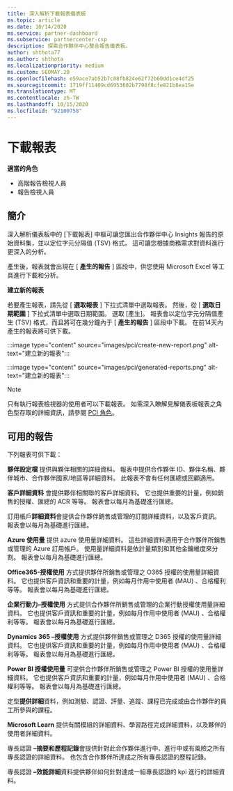 ```yaml
---
title: 深入解析下載報表儀表板
ms.topic: article
ms.date: 10/14/2020
ms.service: partner-dashboard
ms.subservice: partnercenter-csp
description: 探索合作夥伴中心整合報告儀表板。
author: shthota77
ms.author: shthota
ms.localizationpriority: medium
ms.custom: SEOMAY.20
ms.openlocfilehash: e59ace7ab52b7c08fb824e62f72b60dd1ce4df25
ms.sourcegitcommit: 1719ff11409cd6953602b7798f8cfe821b8ea15e
ms.translationtype: MT
ms.contentlocale: zh-TW
ms.lasthandoff: 10/15/2020
ms.locfileid: "92100758"
---
```

# <a name="download-reports"></a>下載報表

**適當的角色**
- 高階報告檢視人員
- 報告檢視人員

## <a name="introduction"></a>簡介

深入解析儀表板中的 [下載報表] 中樞可讓您匯出合作夥伴中心 Insights 報告的原始資料集，並以定位字元分隔值 (TSV) 格式。 這可讓您根據商務需求對資料進行更深入的分析。

產生後，報表就會出現在 [ **產生的報告** ] 區段中，供您使用 Microsoft Excel 等工具進行下載和分析。

**建立新的報表**

若要產生報表，請先從 [ **選取報表** ] 下拉式清單中選取報表。 然後，從 [ **選取日期範圍** ] 下拉式清單中選取日期範圍。 選取 [產生]。 報表會以定位字元分隔值產生 (TSV) 格式，而且將可在幾分鐘內于 [ **產生的報告** ] 區段中下載。 在前14天內產生的報表將可供下載。

:::image type="content" source="images/pci/create-new-report.png" alt-text="建立新的報表":::

:::image type="content" source="images/pci/generated-reports.png" alt-text="建立新的報表":::

>[!NOTE] 
>只有執行報表檢視器的使用者可以下載報表。 如需深入瞭解見解儀表板報表之角色型存取的詳細資訊，請參閱 [PCI 角色](pci-roles.md)。 

## <a name="available-reports"></a>可用的報告

下列報表可供下載：

**夥伴設定檔** 提供與夥伴相關的詳細資料。 報表中提供合作夥伴 ID、夥伴名稱、夥伴城市、合作夥伴國家/地區等詳細資料。 此報表不會有任何匯總或回顧適用。

**客戶詳細資料** 會提供夥伴相關聯的客戶詳細資料。 它也提供重要的計量，例如銷售的授權、匯總的 ACR 等等。 報表會以每月為基礎進行匯總。

訂用帳戶**詳細資料**會提供合作夥伴銷售或管理的訂閱詳細資料，以及客戶資訊。 報表會以每月為基礎進行匯總。

**Azure 使用量** 提供 azure 使用量詳細資料。 這些詳細資料適用于合作夥伴所銷售或管理的 Azure 訂用帳戶。 使用量詳細資料是依計量類別和其他金鑰維度來分割。 報表會以每月為基礎進行匯總。

**Office365-授權使用** 方式提供夥伴所銷售或管理之 O365 授權的使用量詳細資料。 它也提供客戶資訊和重要的計量，例如每月作用中使用者 (MAU) 、合格權利等等。 報表會以每月為基礎進行匯總。

**企業行動力–授權使用**  方式提供合作夥伴所銷售或管理的企業行動授權使用量詳細資料。 它也提供客戶資訊和重要的計量，例如每月作用中使用者 (MAU) 、合格權利等等。 報表會以每月為基礎進行匯總。

**Dynamics 365 –授權使用** 方式提供夥伴銷售或管理之 D365 授權的使用量詳細資料。 它也提供客戶資訊和重要的計量，例如每月作用中使用者 (MAU) 、合格權利等等。 報表會以每月為基礎進行匯總。

**Power BI 授權使用量** 可提供合作夥伴所銷售或管理之 Power BI 授權的使用量詳細資料。 它也提供客戶資訊和重要的計量，例如每月作用中使用者 (MAU) 、合格權利等等。 報表會以每月為基礎進行匯總。

定型**提供詳細**資料，例如測驗、認證、評量、追蹤、課程已完成或由合作夥伴的員工所參與的課程。

**Microsoft Learn** 提供有關模組的詳細資料、學習路徑完成詳細資料，以及夥伴的使用者詳細資料。

專長認證 **–摘要和歷程記錄**會提供針對此合作夥伴進行中、進行中或有風險之所有專長認證的詳細資料。 也包含合作夥伴所達成之所有專長認證的歷程記錄。

專長認證 **–效能詳細**資料提供夥伴如何針對達成一組專長認證的 kpi 進行的詳細資料。

